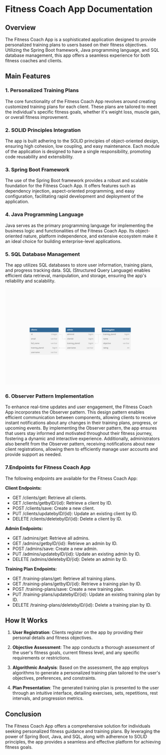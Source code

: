 # Fitness Coach App Documentation

## Overview
The Fitness Coach App is a sophisticated application designed to provide personalized training plans to users based on their fitness objectives. Utilizing the Spring Boot framework, Java programming language, and SQL database management, this app offers a seamless experience for both fitness coaches and clients.

## Main Features
### 1. Personalized Training Plans
The core functionality of the Fitness Coach App revolves around creating customized training plans for each client. These plans are tailored to meet the individual's specific fitness goals, whether it's weight loss, muscle gain, or overall fitness improvement.

### 2. SOLID Principles Integration
The app is built adhering to the SOLID principles of object-oriented design, ensuring high cohesion, low coupling, and easy maintenance. Each module of the application is designed to have a single responsibility, promoting code reusability and extensibility.

### 3. Spring Boot Framework
The use of the Spring Boot framework provides a robust and scalable foundation for the Fitness Coach App. It offers features such as dependency injection, aspect-oriented programming, and easy configuration, facilitating rapid development and deployment of the application.

### 4. Java Programming Language
Java serves as the primary programming language for implementing the business logic and functionalities of the Fitness Coach App. Its object-oriented nature, platform independence, and extensive ecosystem make it an ideal choice for building enterprise-level applications.

### 5. SQL Database Management
The app utilizes SQL databases to store user information, training plans, and progress tracking data. SQL (Structured Query Language) enables efficient data retrieval, manipulation, and storage, ensuring the app's reliability and scalability.

![](dbDiagram.png)

### 6. Observer Pattern Implementation
To enhance real-time updates and user engagement, the Fitness Coach App incorporates the Observer pattern. This design pattern enables efficient communication between components, allowing clients to receive instant notifications about any changes in their training plans, progress, or upcoming events. By implementing the Observer pattern, the app ensures that users stay informed and motivated throughout their fitness journey, fostering a dynamic and interactive experience. Additionally, administrators also benefit from the Observer pattern, receiving notifications about new client registrations, allowing them to efficiently manage user accounts and provide support as needed.

### 7.Endpoints for Fitness Coach App
The following endpoints are available for the Fitness Coach App:

**Client Endpoints:**
- GET /clients/get: Retrieve all clients.
- GET /clients/getbyID/{id}: Retrieve a client by ID.
- POST /clients/save: Create a new client.
- PUT /clients/updatebyID/{id}: Update an existing client by ID.
- DELETE /clients/deletebyID/{id}: Delete a client by ID.

**Admin Endpoints:**
- GET /admins/get: Retrieve all admins.
- GET /admins/getbyID/{id}: Retrieve an admin by ID.
- POST /admins/save: Create a new admin.
- PUT /admins/updatebyID/{id}: Update an existing admin by ID.
- DELETE /admins/deletebyID/{id}: Delete an admin by ID.

**Training Plan Endpoints:**
- GET /training-plans/get: Retrieve all training plans.
- GET /training-plans/getbyID/{id}: Retrieve a training plan by ID.
- POST /training-plans/save: Create a new training plan.
- PUT /training-plans/updatebyID/{id}: Update an existing training plan by ID.
- DELETE /training-plans/deletebyID/{id}: Delete a training plan by ID.
## How It Works
1. **User Registration**: Clients register on the app by providing their personal details and fitness objectives.

2. **Objective Assessment**: The app conducts a thorough assessment of the user's fitness goals, current fitness level, and any specific requirements or restrictions.

3. **Algorithmic Analysis**: Based on the assessment, the app employs algorithms to generate a personalized training plan tailored to the user's objectives, preferences, and constraints.

4. **Plan Presentation**: The generated training plan is presented to the user through an intuitive interface, detailing exercises, sets, repetitions, rest intervals, and progression metrics.

## Conclusion
The Fitness Coach App offers a comprehensive solution for individuals seeking personalized fitness guidance and training plans. By leveraging the power of Spring Boot, Java, and SQL, along with adherence to SOLID principles, the app provides a seamless and effective platform for achieving fitness goals.


